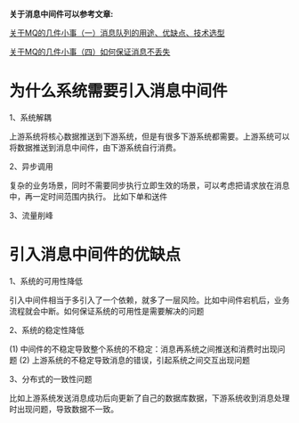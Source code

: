 
**关于消息中间件可以参考文章:**
 
[关于MQ的几件小事（一）消息队列的用途、优缺点、技术选型](https://juejin.im/post/5ce55db3f265da1bb27706fe?utm_source=gold_browser_extension)

[关于MQ的几件小事（四）如何保证消息不丢失](https://juejin.im/post/5ce55f0ff265da1b6a346b60?utm_source=gold_browser_extension)


# 为什么系统需要引入消息中间件

1、系统解耦

上游系统将核心数据推送到下游系统，但是有很多下游系统都需要。上游系统可以将数据推送到消息中间件，由下游系统自行消费。

2、异步调用

复杂的业务场景，同时不需要同步执行立即生效的场景，可以考虑把请求放在消息中，再一定时间范围内执行。
比如下单和送件

3、流量削峰

# 引入消息中间件的优缺点

1、系统的可用性降低

引入中间件相当于多引入了一个依赖，就多了一层风险。比如中间件宕机后，业务流程就会中断。如何保证系统的可用性是需要解决的问题

2、系统的稳定性降低

(1) 中间件的不稳定导致整个系统的不稳定：消息再系统之间推送和消费时出现问题
(2) 上游系统的不稳定导致消息的错误，引起系统之间交互出现问题

3、分布式的一致性问题

比如上游系统发送消息成功后向更新了自己的数据库数据，下游系统收到消息处理时出现问题，导致数据不一致。

